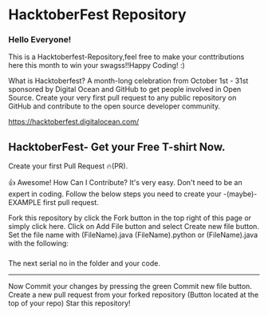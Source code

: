 # HacktoberFest Repository 

### Hello Everyone!
This is a Hacktoberfest-Repository,feel free to make your conttributions here this month to win your swagss!!Happy Coding! :)

What is Hacktoberfest?
A month-long celebration from October 1st - 31st sponsored by Digital Ocean and GitHub to get people involved in Open Source. Create your very first pull request to any public repository on GitHub and contribute to the open source developer community.

https://hacktoberfest.digitalocean.com/

## HacktoberFest- Get your Free T-shirt Now.
Create your first Pull Request 🔥(PR).

👍 Awesome! How Can I Contribute?
It's very easy. Don't need to be an expert in coding. Follow the below steps you need to create your -(maybe)- EXAMPLE first pull request.

Fork this repository by click the Fork button in the top right of this page or simply click here.
Click on Add File button and select Create new file button.
Set the file name with (FileName).java (FileName).python or (FileName).java  with the following:
### 
The next serial no in the folder and your code.
***

Now Commit your changes by pressing the green Commit new file button.
Create a new pull request from your forked repository (Button located at the top of your repo)
Star this repository!
